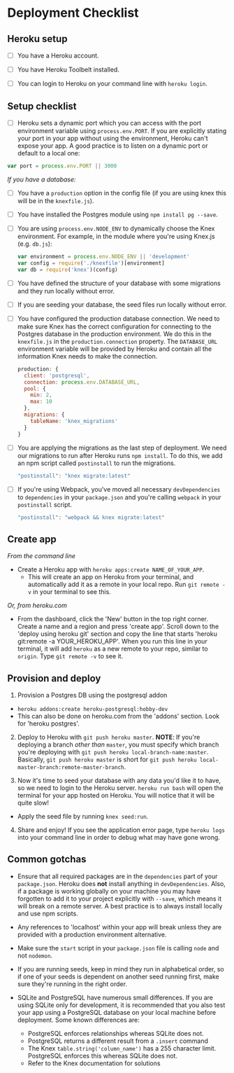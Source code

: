 # Deployment Checklist

## Heroku setup

- [ ] You have a Heroku account.
- [ ] You have Heroku Toolbelt installed.
- [ ] You can login to Heroku on your command line with `heroku login`.


## Setup checklist

- [ ] Heroku sets a dynamic port which you can access with the port environment variable using `process.env.PORT`. If you are explicitly stating your port in your app without using the environment, Heroku can't expose your app. A good practice is to listen on a dynamic port or default to a local one:

```js
var port = process.env.PORT || 3000
```

*If you have a database:*

- [ ] You have a `production` option in the config file (if you are using knex this will be in the `knexfile.js`).
- [ ] You have installed the Postgres module using `npm install pg --save`.
- [ ] You are using `process.env.NODE_ENV` to dynamically choose the Knex environment. For example, in the module where you're using Knex.js (e.g. `db.js`):

  ```js
  var environment = process.env.NODE_ENV || 'development'
  var config = require('./knexfile')[environment]
  var db = require('knex')(config)
  ```

- [ ] You have defined the structure of your database with some migrations and they run locally without error.
- [ ] If you are seeding your database, the seed files run locally without error.
- [ ] You have configured the production database connection. We need to make sure Knex has the correct configuration for connecting to the Postgres database in the production environment. We do this in the `knexfile.js` in the `production.connection` property. The `DATABASE_URL` environment variable will be provided by Heroku and contain all the information Knex needs to make the connection.

  ```js
  production: {
    client: 'postgresql',
    connection: process.env.DATABASE_URL,
    pool: {
      min: 2,
      max: 10
    },
    migrations: {
      tableName: 'knex_migrations'
    }
  }
  ```

- [ ] You are applying the migrations as the last step of deployment. We need our migrations to run after Heroku runs `npm install`. To do this, we add an npm script called `postinstall` to run the migrations.

  ```js
  "postinstall": "knex migrate:latest"
  ```

- [ ] If you're using Webpack, you've moved all necessary `devDependencies` to `dependencies` in your `package.json` and you're calling `webpack` in your `postinstall` script.

  ```js
  "postinstall": "webpack && knex migrate:latest"
  ```


## Create app

*From the command line*

* Create a Heroku app with `heroku apps:create NAME_OF_YOUR_APP`.
  - This will create an app on Heroku from your terminal, and automatically add it as a remote in your local repo. Run `git remote -v` in your terminal to see this.

*Or, from heroku.com*

* From the dashboard, click the 'New' button in the top right corner. Create a name and a region and press 'create app'. Scroll down to the 'deploy using heroku git' section and copy the line that starts 'heroku git:remote -a YOUR_HEROKU_APP'. When you run this line in your terminal, it will add `heroku` as a new remote to your repo, similar to `origin`. Type `git remote -v` to see it.


## Provision and deploy

1. Provision a Postgres DB using the postgresql addon
  - `heroku addons:create heroku-postgresql:hobby-dev`
  - This can also be done on heroku.com from the 'addons' section. Look for 'heroku postgres'.

2. Deploy to Heroku with `git push heroku master`. **NOTE**: If you're deploying a branch _other than_ `master`, you must specify which branch you're deploying with `git push heroku local-branch-name:master`. Basically, `git push heroku master` is short for `git push heroku local-master-branch:remote-master-branch`.

3. Now it's time to seed your database with any data you'd like it to have, so we need to login to the Heroku server. `heroku run bash` will open the terminal for your app hosted on Heroku. You will notice that it will be quite slow!
 - Apply the seed file by running `knex seed:run`.

4. Share and enjoy! If you see the application error page, type `heroku logs` into your command line in order to debug what may have gone wrong.


## Common gotchas

- Ensure that all required packages are in the `dependencies` part of your `package.json`. Heroku does **not** install anything in `devDependencies`. Also, if a package is working globally on your machine you may have forgotten to add it to your project explicitly with `--save`, which means it will break on a remote server. A best practice is to always install locally and use npm scripts.

- Any references to 'localhost' within your app will break unless they are provided with a production environment alternative.

- Make sure the `start` script in your `package.json` file is calling `node` and not `nodemon`.

- If you are running seeds, keep in mind they run in alphabetical order, so if one of your seeds is dependent on another seed running first, make sure they're running in the right order.

- SQLite and PostgreSQL have numerous small differences.  If you are using SQLite only for development, it is recommended that you also test your app using a PostgreSQL database on your local machine before deployment.  Some known differences are:
    - PostgreSQL enforces relationships whereas SQLite does not.
    - PostgreSQL returns a different result from a `.insert` command
    - The Knex `table.string('column_name')` has a 255 character limit.  PostgreSQL enforces this whereas SQLite does not.
    - Refer to the Knex documentation for solutions
    
